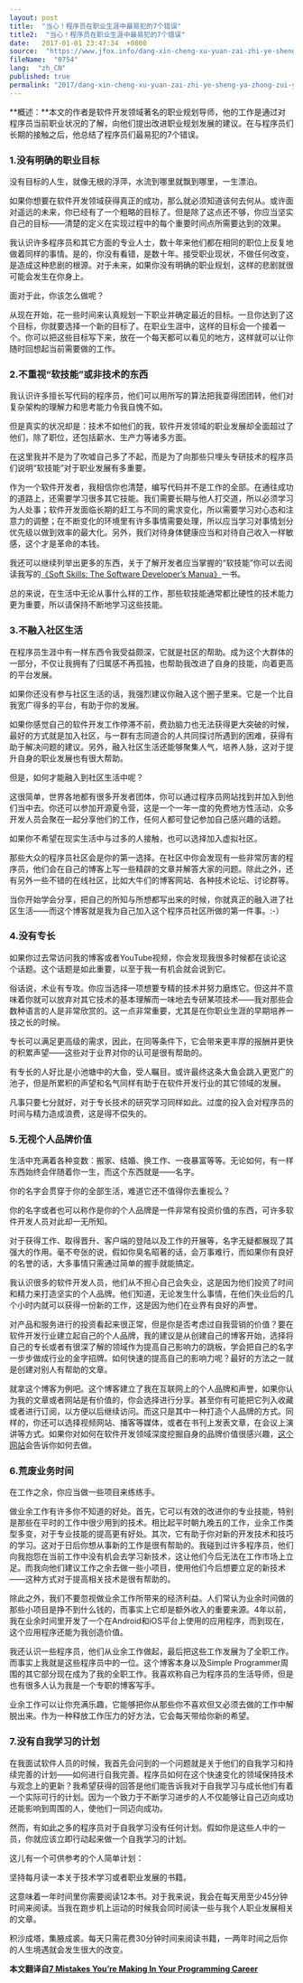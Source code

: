 ```yaml
---
layout: post
title:  "当心！程序员在职业生涯中最易犯的7个错误"
title2:  "当心！程序员在职业生涯中最易犯的7个错误"
date:   2017-01-01 23:47:34  +0800
source:  "https://www.jfox.info/dang-xin-cheng-xu-yuan-zai-zhi-ye-sheng-ya-zhong-zui-yi-fan-de-7-ge-cuo-wu.html"
fileName:  "0754"
lang:  "zh_CN"
published: true
permalink: "2017/dang-xin-cheng-xu-yuan-zai-zhi-ye-sheng-ya-zhong-zui-yi-fan-de-7-ge-cuo-wu.html"
---
```


**概述：**本文的作者是软件开发领域著名的职业规划导师，他的工作是通过对程序员当前职业状况的了解，向他们提出改进职业规划发展的建议。在与程序员们长期的接触之后，他总结了程序员们最易犯的7个错误。

### **1.没有明确的职业目标**

没有目标的人生，就像无根的浮萍，水流到哪里就飘到哪里，一生漂泊。

如果你想要在软件开发领域获得真正的成功，那么就必须知道该何去何从。或许面对遥远的未来，你已经有了一个粗略的目标了。但是除了这点还不够，你应当坚实自己的目标——清楚的定义在实现过程中的每个重要时间点所需要达到的效果。

我认识许多程序员和其它方面的专业人士，数十年来他们都在相同的职位上反复地做着同样的事情。是的，你没有看错，是数十年。接受职业现状，不做任何改变，是造成这种悲剧的根源。对于未来，如果你没有明确的职业规划，这样的悲剧就很可能会发生在你身上。

面对于此，你该怎么做呢？

从现在开始，花一些时间来认真规划一下职业并确定最近的目标。一旦你达到了这个目标，你就要选择一个新的目标了。在职业生涯中，这样的目标会一个接着一个。你可以把这些目标写下来，放在一个每天都可以看见的地方，这样就可以让你随时回想起当前需要做的工作。

### **2.不重视“软技能”或非技术的东西**

我认识许多擅长写代码的程序员，他们可以用所写的算法把我耍得团团转，他们对复杂架构的理解力和思考能力令我自愧不如。

但是真实的状况却是：技术不如他们的我，软件开发领域的职业发展却全面超过了他们，除了职位，还包括薪水、生产力等诸多方面。

在这里我并不是为了吹嘘自己多了不起，而是为了向那些只埋头专研技术的程序员们说明“软技能”对于职业发展有多重要。

作为一个软件开发者，我相信你也清楚，编写代码并不是工作的全部。在通往成功的道路上，还需要学习很多其它技能。我们需要长期与他人打交道，所以必须学习为人处事；软件开发面临长期的赶工与不同的需求变化，所以需要学习对心态和注意力的调整；在不断变化的环境里有许多事情需要处理，所以应当学习对事情划分优先级以做到效率的最大化。另外，我们对待身体健康应当和对待自己收入一样敏感，这个才是革命的本钱。

我还可以继续列举出更多的东西，关于了解开发者应当掌握的“软技能”你可以去阅读我写的[《Soft Skills: The Software Developer’s Manua》](/url.php?_src=&amp;isencode=1&amp;content=dGltZT0xNDMyMzU0OTE3OTI5JnVybD1odHRwJTNBJTJGJTJGc2ltcGxlcHJvZ3JhbW1lci5jb20lMkZzb2Z0c2tpbGxz)一书。

总的来说，在生活中无论从事什么样的工作，那些软技能通常都比硬性的技术能力更为重要，所以请保持不断地学习这些技能。

### **3.不融入社区生活**

在程序员生涯中有一样东西令我受益颇深，它就是社区的帮助。成为这个大群体的一部分，不仅让我拥有了归属感不再孤独，也帮助我改进了自身的技能，向着更高的平台发展。

如果你还没有参与社区生活的话，我强烈建议你融入这个圈子里来。它是一个比自我宽广得多的平台，有助于你的发展。

如果你感觉自己的软件开发工作停滞不前，费劲脑力也无法获得更大突破的时候，最好的方式就是加入社区，与一群有志同道合的人共同探讨所遇到的困难，获得有助于解决问题的建议。另外，融入社区生活还能够聚集人气，培养人脉，这对于提升自身的职业发展也有很大帮助。

但是，如何才能融入到社区生活中呢？

这很简单，世界各地都有很多开发者团体，你可以通过程序员网站找到并加入到他们当中去。你还可以参加开源夏令营，这是一个一年一度的免费地方性活动，众多开发人员会聚在一起分享他们的工作，任何人都可登记参加自己感兴趣的话题。

如果你不希望在现实生活中与过多的人接触，也可以选择加入虚拟社区。

那些大众的程序员社区会是你的第一选择。在社区中你会发现有一些非常厉害的程序员，他们会在自己的博客上写一些精辟的文章并解答大家的问题。除此之外，还有另外一些不错的在线社区，比如大牛们的博客网站、各种技术论坛、讨论群等。

当你开始学会分享，把自己的所知与所想都写出来的时候，你就真正的融入进了社区生活——而这个博客就是我为自己加入这个程序员社区所做的第一件事。:-）

### **4.没有专长**

如果你过去常访问我的博客或者YouTube视频，你会发现我很多时候都在谈论这个话题。这个话题是如此重要，以至于我一有机会就会说到它。

俗话说，术业有专攻。你应当选择一项想要专精的技术并努力磨炼它。但这并不意味着你就可以放弃对其它技术的基本理解而一味地去专研某项技术——我对那些会数种语言的人是非常欣赏的。这一点非常重要，尤其是在你职业生涯的早期培养一技之长的时候。

专长可以满足更高级的需求，因此，在同等条件下，它会带来更丰厚的报酬并更快的积累声望——这些对于业界对你的认可是很有帮助的。

有专长的人好比是小池塘中的大鱼，受人瞩目。或许最终这条大鱼会跳入更宽广的池子，但是所累积的声望和名气同样有助于在软件开发行业的其它领域的发展。

凡事只要七分就好，对于专长技术的研究学习同样如此。过度的投入会对程序员的时间与精力造成浪费，这是得不偿失的。

### **5.无视个人品牌价值**

生活中充满着各种变数：搬家、结婚、换工作、一夜暴富等等。无论如何，有一样东西始终会伴随着你一生，而这个东西就是——名字。

你的名字会贯穿于你的全部生活，难道它还不值得你去重视么？

你的名字或者也可以称作是你的个人品牌是一件非常有投资价值的东西，可许多软件开发人员对此却一无所知。

对于获得工作、取得晋升、客户端的登陆以及工作的开展等，名字无疑都展现了其强大的作用。毫不夸张的说，假如你臭名昭著的话，会万事难行，而如果你有良好的名誉的话，大多事情只需通过简单的握手就能搞定。

我认识很多的软件开发人员，他们从不担心自己会失业，这是因为他们投资了时间和精力来打造坚实的个人品牌。他们知道，无论发生什么事情，在他们失业后的几个小时内就可以获得一份新的工作，这是因为他们在业界有良好的声誉。

对产品和服务进行的投资看起来很正常，但是你是否考虑过自我营销的价值？要在软件开发行业建立起自己的个人品牌，我的建议是从创建自己的博客开始，选择将自己的专长或者有很深了解的领域作为提高自己影响力的跳板，学会把自己的名字一步步做成行业的金字招牌。如何快速的提高自己的影响力呢？最好的方法之一就是创建对别人有帮助的文章。

就拿这个博客为例吧。这个博客建立了我在互联网上的个人品牌和声誉，如果你认为我的文章或者网站是有价值的，你会选择进行分享。甚至你有可能把它列入收藏或者进行订阅，以方便以后继续访问。而这只是其中一种打造个人品牌的方式。同样的，你还可以选择视频网站、播客等媒体，或者在书刊上发表文章，在会议上演讲等方式。如果你对如何在软件开发领域深度挖掘自身的品牌价值很感兴趣，[这个网站](/url.php?_src=&amp;isencode=1&amp;content=dGltZT0xNDMyMzU0OTE3OTMwJnVybD1odHRwJTNBJTJGJTJGZGV2Y2FyZWVyYm9vc3QuY29tJTJGJTNGX2dhJTNEMS45MzIxODkwNi42MTQ4ODQ3MS4xNDMyMDg3MzAx)会告诉你如何去做。

### **6.荒废业务时间**

在工作之余，你应当做一些项目来练练手。

做业余工作有许多你不知道的好处。首先，它可以有效的改进你的专业技能，特别是那些在平时的工作中很少用到的技术。相比起平时朝九晚五的工作，业余工作类型多变，对于专业技能的提高更有好处。其次，它有助于你对新的开发技术和技巧的学习。这对于日后你想从事新的工作是很有帮助的。我碰到过许多程序员，他们向我抱怨在当前工作中没有机会去学习新技术，这让他们今后无法在工作市场上立足。而我向他们建议工作之余去做一些小项目，使用他们今后想要立足的新技术——这种方式对于提高相关技术是很有帮助的。

除此之外，我们不要忽视做业余工作所带来的经济利益。人们常认为业余时间做的那些小项目是挣不到什么钱的，而事实上它却是额外收入的重要来源。4年以前，我在业余时间里开发了一个在Android和iOS平台上使用的应用程序，而到现在，这个应用程序还能为我创造价值。

我还认识一些程序员，他们从业余工作做起，最后把这些工作发展为了全职工作。而事实上我就是这些程序员中的一位。这个博客本身以及Simple Programmer周围的其它部分现在成为了我的全职工作。我喜欢称自己为程序员的生活导师，但是也有很多人认为我是一个专职的博客写手。

业余工作可以让你充满乐趣，它能够把你从那些你不喜欢但又必须去做的工作中解脱出来。作为一种释放工作压力的好方法，它会每天带给你新的希望。

### **7.没有自我学习的计划**

在我面试软件人员的时候，我首先会问到的一个问题就是关于他们的自我学习和持续完善的计划——如何进行自我完善。程序员如何在这个快速变化的领域保持技术与观念上的更新？我希望获得的回答是他们能告诉我对于自我学习与成长他们有着一个实际可行的计划。因为一个致力于不断学习进步的人不仅能够让自己迈向成功还能影响到周围的人，使他们一同迈向成功。

然而，有如此之多的程序员对于自我学习没有任何计划。假如你是这些人中的一员，你就应该立即行动起来做一个自我学习的计划。

这儿有一个可供参考的个人简单计划：

坚持每月读一本关于技术学习或者职业发展的书籍。

这意味着一年时间里你需要阅读12本书。对于我来说，我会在每天用至少45分钟时间来阅读。当我在跑步机上运动的时候我会同时阅读一些与我个人职业发展相关的文章。

积沙成塔，集腋成裘。每天只需花费30分钟时间来阅读书籍，一两年时间之后你的人生境遇就会发生很大的改变。

**本文翻译自[7 Mistakes You’re Making In Your Programming Career](/url.php?_src=&amp;isencode=1&amp;content=dGltZT0xNDMyMzU0OTE3OTMwJnVybD1odHRwJTNBJTJGJTJGc2ltcGxlcHJvZ3JhbW1lci5jb20lMkYyMDE1JTJGMDUlMkYxOCUyRjctbWlzdGFrZXMteW91cmUtbWFraW5nLWluLXlvdXItcHJvZ3JhbW1pbmctY2FyZWVyJTJG)**
